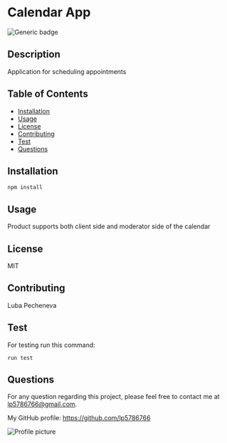 
# Calendar App
![Generic badge](https://img.shields.io/badge/Lisence-MIT-<COLOR>.svg)
## Description
Application for scheduling appointments

## Table of Contents

- [Installation](##installation)
- [Usage](##usage)
- [License](##license)
- [Contributing](##contributing)
- [Test](##test)
- [Questions](##questions)
        
## Installation
<pre><code>npm install</code></pre>

## Usage
Product supports both client side and moderator side of the calendar

## License
MIT

## Contributing
        
Luba Pecheneva

## Test
For testing run this command: 
<pre><code>run test</code></pre>
        
## Questions
For any question regarding this project, please feel free to contact me at lp5786766@gmail.com. 

My GitHub profile: https://github.com/lp5786766

![Profile picture](https://avatars1.githubusercontent.com/u/61098845?s=460&u=23f4544c6a1c74b45eb3f1c4f8be3970222c5d9e&v=4)
